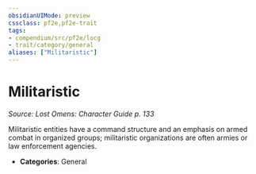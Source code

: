 ```yaml
---
obsidianUIMode: preview
cssclass: pf2e,pf2e-trait
tags:
- compendium/src/pf2e/locg
- trait/category/general
aliases: ["Militaristic"]
---
```

# Militaristic  
*Source: Lost Omens: Character Guide p. 133*  

Militaristic entities have a command structure and an emphasis on armed combat in organized groups; militaristic organizations are often armies or law enforcement agencies.

- **Categories**: General